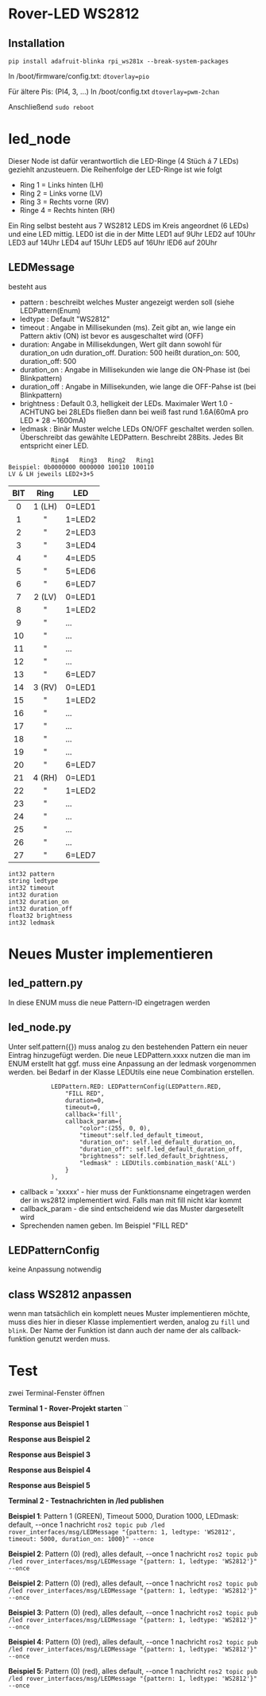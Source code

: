# Rover-LED WS2812

## Installation
`pip install adafruit-blinka rpi_ws281x --break-system-packages`

In /boot/firmware/config.txt:
`dtoverlay=pio`

Für ältere Pis: (PI4, 3, ...)
In /boot/config.txt
`dtoverlay=pwm-2chan`

Anschließend `sudo reboot`


# led_node
Dieser Node ist dafür verantwortlich die LED-Ringe (4 Stüch á 7 LEDs) geziehlt anzusteuern. Die Reihenfolge der LED-Ringe ist wie folgt
- Ring 1 = Links hinten (LH)
- Ring 2 = Links vorne (LV)
- Ring 3 = Rechts vorne (RV)
- Ringe 4 = Rechts hinten (RH)

Ein Ring selbst besteht aus 7 WS2812 LEDS im Kreis angeordnet (6 LEDs) und eine LED mittig.
LED0 ist die in der Mitte
LED1 auf 9Uhr
LED2 auf 10Uhr
LED3 auf 14Uhr
LED4 auf 15Uhr
LED5 auf 16Uhr
lED6 auf 20Uhr

## LEDMessage
besteht aus
- pattern : beschreibt welches Muster angezeigt werden soll (siehe LEDPattern(Enum)
- ledtype : Default "WS2812"
- timeout : Angabe in Millisekunden (ms). Zeit gibt an, wie lange ein Pattern aktiv (ON) ist bevor es ausgeschaltet wird (OFF)
- duration: Angabe in Millisekdungen, Wert gilt dann sowohl für duration_on udn duration_off. Duration: 500 heißt duration_on: 500, duration_off: 500
- duration_on : Angabe in Millisekunden wie lange die ON-Phase ist (bei Blinkpattern)
- duration_off : Angabe in Millisekunden, wie lange die OFF-Pahse ist (bei Blinkpattern)
- brightness : Default 0.3, helligkeit der LEDs. Maximaler Wert 1.0 - ACHTUNG bei 28LEDs fließen dann bei weiß fast rund 1.6A(60mA pro LED * 28 ~1600mA)
- ledmask : Binär Muster welche LEDs ON/OFF geschaltet werden sollen. Überschreibt das gewählte LEDPattern. Beschreibt 28Bits. Jedes Bit entspricht einer LED.
```
            Ring4   Ring3   Ring2   Ring1
Beispiel: 0b0000000 0000000 100110 100110
LV & LH jeweils LED2+3+5
```
|  BIT  |  Ring  | LED    |
| :---: | :----: | ------ |
|   0   | 1 (LH) | 0=LED1 |
|   1   |   "    | 1=LED2 |
|   2   |   "    | 2=LED3 |
|   3   |   "    | 3=LED4 |
|   4   |   "    | 4=LED5 |
|   5   |   "    | 5=LED6 |
|   6   |   "    | 6=LED7 |
|   7   | 2 (LV) | 0=LED1 |
|   8   |   "    | 1=LED2 |
|   9   |   "    | ...    |
|  10   |   "    | ...    |
|  11   |   "    | ...    |
|  12   |   "    | ...    |
|  13   |   "    | 6=LED7 |
|  14   | 3 (RV) | 0=LED1 |
|  15   |   "    | 1=LED2 |
|  16   |   "    | ...    |
|  17   |   "    | ...    |
|  18   |   "    | ...    |
|  19   |   "    | ...    |
|  20   |   "    | 6=LED7 |
|  21   | 4 (RH) | 0=LED1 |
|  22   |   "    | 1=LED2 |
|  23   |   "    | ...    |
|  24   |   "    | ...    |
|  25   |   "    | ...    |
|  26   |   "    | ...    |
|  27   |   "    | 6=LED7 |



```
int32 pattern
string ledtype
int32 timeout
int32 duration
int32 duration_on
int32 duration_off
float32 brightness
int32 ledmask
```

# Neues Muster implementieren

## led_pattern.py
In diese ENUM muss die neue Pattern-ID eingetragen werden

## led_node.py
Unter self.pattern({}) muss analog zu den bestehenden Pattern ein neuer Eintrag hinzugefügt werden.
Die neue LEDPattern.xxxx nutzen die man im ENUM erstellt hat
ggf. muss eine Anpassung an der ledmask vorgenommen werden.
bei Bedarf in der Klasse LEDUtils eine neue Combination erstellen.

```
            LEDPattern.RED: LEDPatternConfig(LEDPattern.RED, 
                "FILL RED", 
                duration=0, 
                timeout=0, 
                callback='fill', 
                callback_param={
                    "color":(255, 0, 0),
                    "timeout":self.led_default_timeout, 
                    "duration_on": self.led_default_duration_on, 
                    "duration_off": self.led_default_duration_off, 
                    "brightness": self.led_default_brightness,
                    "ledmask" : LEDUtils.combination_mask('ALL')
                }
            ),
```
- callback = 'xxxxx' - hier muss der Funktionsname eingetragen werden der in ws2812 implementiert wird. Falls man mit fill nicht klar kommt
- callback_param - die sind entscheidend wie das Muster dargesetellt wird
- Sprechenden namen geben. Im Beispiel "FILL RED"


## LEDPatternConfig
keine Anpassung notwendig

## class WS2812 anpassen
wenn man tatsächlich ein komplett neues Muster implementieren möchte, muss dies hier in dieser Klasse implementiert werden, analog zu `fill` und `blink`.
Der Name der Funktion ist dann auch der name der als callback-funktion genutzt werden muss.


# Test
zwei Terminal-Fenster öffnen

**Terminal 1 - Rover-Projekt starten**
``

**Response aus Beispiel 1**
` `

**Response aus Beispiel 2**
` `

**Response aus Beispiel 3**
` `

**Response aus Beispiel 4**
` `

**Response aus Beispiel 5**
` `


**Terminal 2 - Testnachrichten in /led publishen**

**Beispiel 1**: Pattern 1 (GREEN), Timeout 5000, Duration 1000, LEDmask: default, --once 1 nachricht
`ros2 topic pub /led rover_interfaces/msg/LEDMessage "{pattern: 1, ledtype: 'WS2812', timeout: 5000, duration_on: 1000}" --once`

**Beispiel 2**: Pattern  (0) (red), alles default, --once 1 nachricht
`ros2 topic pub /led rover_interfaces/msg/LEDMessage "{pattern: 1, ledtype: 'WS2812'}" --once`

**Beispiel 2**: Pattern  (0) (red), alles default, --once 1 nachricht
`ros2 topic pub /led rover_interfaces/msg/LEDMessage "{pattern: 1, ledtype: 'WS2812'}" --once`

**Beispiel 3**: Pattern  (0) (red), alles default, --once 1 nachricht
`ros2 topic pub /led rover_interfaces/msg/LEDMessage "{pattern: 1, ledtype: 'WS2812'}" --once`

**Beispiel 4**: Pattern  (0) (red), alles default, --once 1 nachricht
`ros2 topic pub /led rover_interfaces/msg/LEDMessage "{pattern: 1, ledtype: 'WS2812'}" --once`

**Beispiel 5**: Pattern  (0) (red), alles default, --once 1 nachricht
`ros2 topic pub /led rover_interfaces/msg/LEDMessage "{pattern: 1, ledtype: 'WS2812'}" --once`

